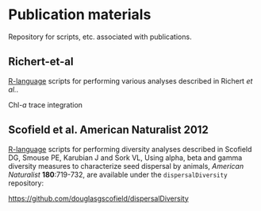 Publication materials
=====================

Repository for scripts, etc. associated with publications.


Richert-et-al
-------------

[R-language](https://www.r-project.org) scripts for performing various analyses described in Richert *et al.*.

Chl-*a* trace integration




Scofield et al. American Naturalist 2012
----------------------------------------

[R-language](https://www.r-project.org) scripts for performing diversity analyses described in Scofield DG, Smouse PE, Karubian J
and Sork VL, Using alpha, beta and gamma diversity measures to characterize seed dispersal
by animals, _American Naturalist_ **180**:719-732, are available under the `dispersalDiversity` repository:

<https://github.com/douglasgscofield/dispersalDiversity>

